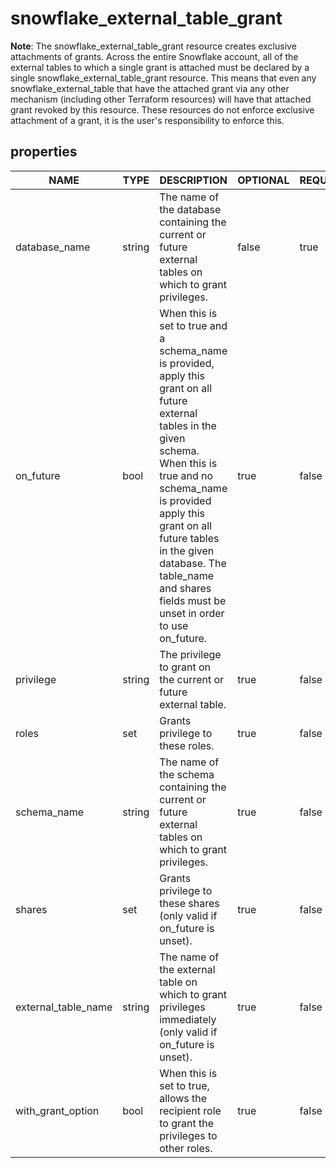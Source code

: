 
# snowflake_external_table_grant

<!-- These docs are auto-generated by code in ./docgen, run by with make docs. Manual edits will be overwritten. -->

**Note**: The snowflake_external_table_grant resource creates exclusive attachments of grants.
		Across the entire Snowflake account, all of the external tables to which a single grant is attached must be declared
		by a single snowflake_external_table_grant resource. This means that even any snowflake_external_table that have the attached
		grant via any other mechanism (including other Terraform resources) will have that attached grant revoked by this resource.
		These resources do not enforce exclusive attachment of a grant, it is the user's responsibility to enforce this.
		
## properties

|       NAME                 |  TYPE  |                                                                                                                                                DESCRIPTION                                                                                                                                                 | OPTIONAL | REQUIRED  | COMPUTED | DEFAULT  |
|----------------------------|--------|------------------------------------------------------------------------------------------------------------------------------------------------------------------------------------------------------------------------------------------------------------------------------------------------------------|----------|-----------|----------|----------|
| database_name              | string | The name of the database containing the current or future external tables on which to grant privileges.                                                                                                                                                                                                             | false    | true      | false    |          |
| on_future                  | bool   | When this is set to true and a schema_name is provided, apply this grant on all future external tables in the given schema. When this is true and no schema_name is provided apply this grant on all future tables in the given database. The table_name and shares fields must be unset in order to use on_future. | true     | false     | false    | false    |
| privilege                  | string | The privilege to grant on the current or future external table.                                                                                                                                                                                                                                                     | true     | false     | false    | "SELECT" |
| roles                      | set    | Grants privilege to these roles.                                                                                                                                                                                                                                                                           | true     | false     | false    |          |
| schema_name                | string | The name of the schema containing the current or future external tables on which to grant privileges.                                                                                                                                                                                                               | true     | false     | false    |          |
| shares                     | set    | Grants privilege to these shares (only valid if on_future is unset).                                                                                                                                                                                                                                       | true     | false     | false    |          |
| external_table_name        | string | The name of the external table on which to grant privileges immediately (only valid if on_future is unset).                                                                                                                                                                                                         | true     | false     | false    |          |
| with_grant_option          | bool   | When this is set to true, allows the recipient role to grant the privileges to other roles.                                                                                                                                                                                                                | true     | false     | false    | false    |
